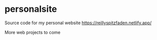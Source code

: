 # personalsite
Source code for my personal website https://reillyspitzfaden.netlify.app/

More web projects to come
